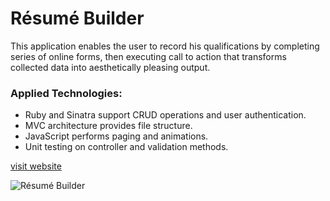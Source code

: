 # Résumé Builder

This application enables the user to record his qualifications by completing series of online forms, then executing call to action that transforms collected data into aesthetically pleasing output.

### Applied Technologies:
- Ruby and Sinatra support CRUD operations and user authentication. 
- MVC architecture provides file structure. 
- JavaScript performs paging and animations. 
- Unit testing on controller and validation methods.

[visit website](https://resume.projectsbyscott.com)

<img src="https://www.projectsbyscott.com/img/resume_screenshot.png" alt="Résumé Builder" title="Résumé Builder" />
